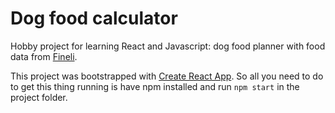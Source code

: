 # Dog food calculator

Hobby project for learning React and Javascript: dog food planner with food data from [Fineli](https://fineli.fi/fineli/fi/ohje/19).

This project was bootstrapped with [Create React App](https://github.com/facebook/create-react-app). So all you need to do to get this thing running is have npm installed and run
`npm start` in the project folder.

